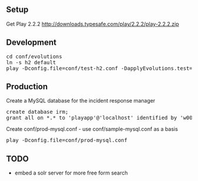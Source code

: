 
## Setup ##

Get Play 2.2.2 http://downloads.typesafe.com/play/2.2.2/play-2.2.2.zip

## Development ##

<pre>
cd conf/evolutions
ln -s h2 default
play -Dconfig.file=conf/test-h2.conf -DapplyEvolutions.test=true
</pre>

## Production ##

Create a MySQL database for the incident response manager

<pre>
create database irm;
grant all on *.* to 'playapp'@'localhost' identified by 'w00t';
</pre>

Create conf/prod-mysql.conf - use conf/sample-mysql.conf as a basis

<pre>
play -Dconfig.file=conf/prod-mysql.conf
</pre>

## TODO ##

* embed a solr server for more free form search
